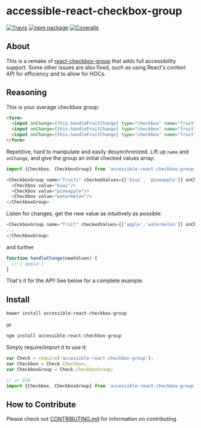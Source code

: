 # accessible-react-checkbox-group

[![Travis][build-badge]][build]
[![npm package][npm-badge]][npm]
[![Coveralls][coveralls-badge]][coveralls]

## About
This is a remake of [react-checkbox-group](https://github.com/ziad-saab/react-checkbox-group)
that adds full accessibility support. Some other issues are also fixed,
such as using React's context API for efficiency and to allow for HOCs.

## Reasoning

This is your average checkbox group:

```html
<form>
  <input onChange={this.handleFruitChange} type="checkbox" name="fruit" value="apple" />Apple
  <input onChange={this.handleFruitChange} type="checkbox" name="fruit" value="orange" />Orange
  <input onChange={this.handleFruitChange} type="checkbox" name="fruit" value="watermelon" />Watermelon
</form>
```

Repetitive, hard to manipulate and easily desynchronized.
Lift up `name` and `onChange`, and give the group an initial checked values array:

```javascript
import {Checkbox, CheckboxGroup} from 'accessible-react-checkbox-group';

<CheckboxGroup name="fruits" checkedValues={['kiwi', 'pineapple']} onChange={this.fruitsChanged}>
  <Checkbox value="kiwi"/>
  <Checkbox value="pineapple"/>
  <Checkbox value="watermelon"/>
</CheckboxGroup>
```

Listen for changes, get the new value as intuitively as possible:

```javascript
<CheckboxGroup name="fruit" checkedValues={['apple','watermelon']} onChange={this.handleChange}>
...
</CheckboxGroup>
```

and further

```javascript
function handleChange(newValues) {
  // ['apple']
}
```

That's it for the API! See below for a complete example.

## Install

```sh
bower install accessible-react-checkbox-group
```

or

```sh
npm install accessible-react-checkbox-group
```

Simply require/import it to use it:

```javascript
var Check = require('accessible-react-checkbox-group');
var Checkbox = Check.Checkbox;
var CheckboxGroup = Check.CheckboxGroup;

// or ES6
import {Checkbox, CheckboxGroup} from 'accessible-react-checkbox-group';
```

## How to Contribute
Please check out [CONTRIBUTING.md](CONTRIBUTING.md) for information on contributing.

[build-badge]: https://img.shields.io/travis/dumptruckman/accessible-react-checkbox-group/master.png?style=flat-square
[build]: https://travis-ci.org/dumptruckman/accessible-react-checkbox-group

[npm-badge]: https://img.shields.io/npm/v/accessible-react-checkbox-group.png?style=flat-square
[npm]: https://www.npmjs.org/package/accessible-react-checkbox-group

[coveralls-badge]: https://img.shields.io/coveralls/dumptruckman/accessible-react-checkbox-group/master.png?style=flat-square
[coveralls]: https://coveralls.io/github/dumptruckman/accessible-react-checkbox-group
